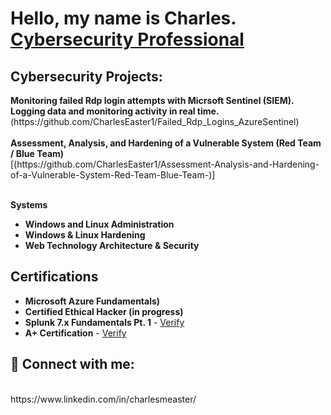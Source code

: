 <h1>Hello, my name is Charles. <br>
<a href="linkedin.com/in/charlesmeaster">Cybersecurity Professional</a>

<h2>Cybersecurity Projects:</h2>
<b>Monitoring failed Rdp login attempts with Micrsoft Sentinel (SIEM). Logging data and monitoring activity in real time.</b>  <br>        (https://github.com/CharlesEaster1/Failed_Rdp_Logins_AzureSentinel)
  <br>
  <br>
<b>Assessment, Analysis, and Hardening of a Vulnerable System (Red Team / Blue Team)</b><br>
[(https://github.com/CharlesEaster1/Assessment-Analysis-and-Hardening-of-a-Vulnerable-System-Red-Team-Blue-Team-)]
  <br>
  <br>
  
<b>Systems</b>
 - <b>Windows and Linux Administration</b>
 - <b>Windows & Linux Hardening</b>
 - <b>Web Technology Architecture & Security</b>
  
<h2>Certifications</h2>
  
- <b>Microsoft Azure Fundamentals)</b>
- <b>Certified Ethical Hacker (in progress)</b>
- <b>Splunk 7.x Fundamentals Pt. 1</b> - [Verify](https://education.splunk.com/award/completion/22830d48-5c61-3e69-829c-12a33c67a5c9/view-ext)
- <b>A+ Certification</b> - [Verify](https://www.credly.com/badges/8b5c95fa-bccb-422f-8052-b1b3deb5a6bc/linked_in_profile)

<h2> 🤳 Connect with me:</h2>
<br>
https://www.linkedin.com/in/charlesmeaster/


<!--

Here are some ideas to get you started:

- 🔭 I’m currently working on ...
- 🌱 I’m currently learning ...
- 👯 I’m looking to collaborate on ...
- 🤔 I’m looking for help with ...
- 💬 Ask me about ...
- 📫 How to reach me: ...
- 😄 Pronouns: ...
- ⚡ Fun fact: ...
-->
